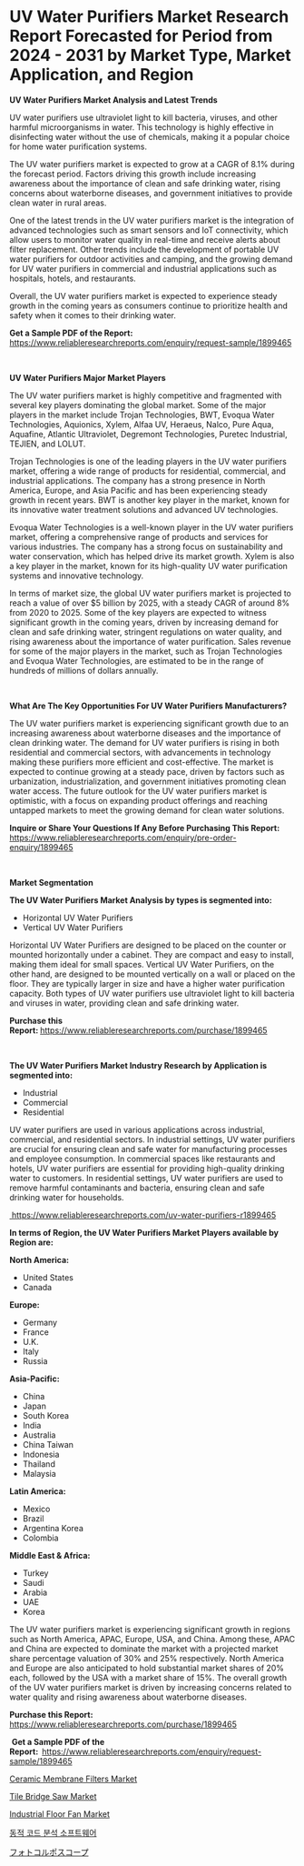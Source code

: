 <p><h1>UV Water Purifiers Market Research Report Forecasted for Period from 2024 -  2031 by Market Type, Market Application, and Region</h1></p><p><strong>UV Water Purifiers Market Analysis and Latest Trends</strong></p>
<p><p>UV water purifiers use ultraviolet light to kill bacteria, viruses, and other harmful microorganisms in water. This technology is highly effective in disinfecting water without the use of chemicals, making it a popular choice for home water purification systems.</p><p>The UV water purifiers market is expected to grow at a CAGR of 8.1% during the forecast period. Factors driving this growth include increasing awareness about the importance of clean and safe drinking water, rising concerns about waterborne diseases, and government initiatives to provide clean water in rural areas.</p><p>One of the latest trends in the UV water purifiers market is the integration of advanced technologies such as smart sensors and IoT connectivity, which allow users to monitor water quality in real-time and receive alerts about filter replacement. Other trends include the development of portable UV water purifiers for outdoor activities and camping, and the growing demand for UV water purifiers in commercial and industrial applications such as hospitals, hotels, and restaurants.</p><p>Overall, the UV water purifiers market is expected to experience steady growth in the coming years as consumers continue to prioritize health and safety when it comes to their drinking water.</p></p>
<p><strong>Get a Sample PDF of the Report:&nbsp;</strong> <a href="https://www.reliableresearchreports.com/enquiry/request-sample/1899465">https://www.reliableresearchreports.com/enquiry/request-sample/1899465</a></p>
<p>&nbsp;</p>
<p><strong>UV Water Purifiers Major Market Players</strong></p>
<p><p>The UV water purifiers market is highly competitive and fragmented with several key players dominating the global market. Some of the major players in the market include Trojan Technologies, BWT, Evoqua Water Technologies, Aquionics, Xylem, Alfaa UV, Heraeus, Nalco, Pure Aqua, Aquafine, Atlantic Ultraviolet, Degremont Technologies, Puretec Industrial, TEJIEN, and LOLUT.</p><p>Trojan Technologies is one of the leading players in the UV water purifiers market, offering a wide range of products for residential, commercial, and industrial applications. The company has a strong presence in North America, Europe, and Asia Pacific and has been experiencing steady growth in recent years. BWT is another key player in the market, known for its innovative water treatment solutions and advanced UV technologies.</p><p>Evoqua Water Technologies is a well-known player in the UV water purifiers market, offering a comprehensive range of products and services for various industries. The company has a strong focus on sustainability and water conservation, which has helped drive its market growth. Xylem is also a key player in the market, known for its high-quality UV water purification systems and innovative technology.</p><p>In terms of market size, the global UV water purifiers market is projected to reach a value of over $5 billion by 2025, with a steady CAGR of around 8% from 2020 to 2025. Some of the key players are expected to witness significant growth in the coming years, driven by increasing demand for clean and safe drinking water, stringent regulations on water quality, and rising awareness about the importance of water purification. Sales revenue for some of the major players in the market, such as Trojan Technologies and Evoqua Water Technologies, are estimated to be in the range of hundreds of millions of dollars annually.</p></p>
<p>&nbsp;</p>
<p><strong>What Are The Key Opportunities For UV Water Purifiers Manufacturers?</strong></p>
<p><p>The UV water purifiers market is experiencing significant growth due to an increasing awareness about waterborne diseases and the importance of clean drinking water. The demand for UV water purifiers is rising in both residential and commercial sectors, with advancements in technology making these purifiers more efficient and cost-effective. The market is expected to continue growing at a steady pace, driven by factors such as urbanization, industrialization, and government initiatives promoting clean water access. The future outlook for the UV water purifiers market is optimistic, with a focus on expanding product offerings and reaching untapped markets to meet the growing demand for clean water solutions.</p></p>
<p><strong>Inquire or Share Your Questions If Any Before Purchasing This Report:</strong> <a href="https://www.reliableresearchreports.com/enquiry/pre-order-enquiry/1899465">https://www.reliableresearchreports.com/enquiry/pre-order-enquiry/1899465</a></p>
<p>&nbsp;</p>
<p><strong>Market Segmentation</strong></p>
<p><strong>The UV Water Purifiers Market Analysis by types is segmented into:</strong></p>
<p><ul><li>Horizontal UV Water Purifiers</li><li>Vertical UV Water Purifiers</li></ul></p>
<p><p>Horizontal UV Water Purifiers are designed to be placed on the counter or mounted horizontally under a cabinet. They are compact and easy to install, making them ideal for small spaces. Vertical UV Water Purifiers, on the other hand, are designed to be mounted vertically on a wall or placed on the floor. They are typically larger in size and have a higher water purification capacity. Both types of UV water purifiers use ultraviolet light to kill bacteria and viruses in water, providing clean and safe drinking water.</p></p>
<p><strong>Purchase this Report:&nbsp;</strong><a href="https://www.reliableresearchreports.com/purchase/1899465">https://www.reliableresearchreports.com/purchase/1899465</a></p>
<p>&nbsp;</p>
<p><strong>The UV Water Purifiers Market Industry Research by Application is segmented into:</strong></p>
<p><ul><li>Industrial</li><li>Commercial</li><li>Residential</li></ul></p>
<p><p>UV water purifiers are used in various applications across industrial, commercial, and residential sectors. In industrial settings, UV water purifiers are crucial for ensuring clean and safe water for manufacturing processes and employee consumption. In commercial spaces like restaurants and hotels, UV water purifiers are essential for providing high-quality drinking water to customers. In residential settings, UV water purifiers are used to remove harmful contaminants and bacteria, ensuring clean and safe drinking water for households.</p></p>
<p><a href="https://www.reliableresearchreports.com/uv-water-purifiers-r1899465">&nbsp;https://www.reliableresearchreports.com/uv-water-purifiers-r1899465</a></p>
<p><strong>In terms of Region, the UV Water Purifiers Market Players available by Region are:</strong></p>
<p>
    <p> <strong> North America: </strong>
        <ul>
            <li>United States</li>
            <li>Canada</li>
        </ul>
        </p> 
    <p> <strong> Europe: </strong>
        <ul>
            <li>Germany</li>
            <li>France</li>
            <li>U.K.</li>
            <li>Italy</li>
            <li>Russia</li>
        </ul>
        </p> 
    <p> <strong> Asia-Pacific: </strong>
        <ul>
            <li>China</li>
            <li>Japan</li>
            <li>South Korea</li>
            <li>India</li>
            <li>Australia</li>
            <li>China Taiwan</li>
            <li>Indonesia</li>
            <li>Thailand</li>
            <li>Malaysia</li>
        </ul>
        </p> 
    <p> <strong> Latin America: </strong>
        <ul>
            <li>Mexico</li>
            <li>Brazil</li>
            <li>Argentina Korea</li>
            <li>Colombia</li>
        </ul>
        </p> 
    <p> <strong> Middle East & Africa: </strong>
        <ul>
            <li>Turkey</li>
            <li>Saudi</li>
            <li>Arabia</li>
            <li>UAE</li>
            <li>Korea</li>
        </ul>
    </p>
    </p>
<p><p>The UV water purifiers market is experiencing significant growth in regions such as North America, APAC, Europe, USA, and China. Among these, APAC and China are expected to dominate the market with a projected market share percentage valuation of 30% and 25% respectively. North America and Europe are also anticipated to hold substantial market shares of 20% each, followed by the USA with a market share of 15%. The overall growth of the UV water purifiers market is driven by increasing concerns related to water quality and rising awareness about waterborne diseases.</p></p>
<p><strong>Purchase this Report: </strong><a href="https://www.reliableresearchreports.com/purchase/1899465">https://www.reliableresearchreports.com/purchase/1899465</a></p>
<p>&nbsp;<strong>Get a Sample PDF of the Report:&nbsp;&nbsp;</strong><a href="https://www.reliableresearchreports.com/enquiry/request-sample/1899465">https://www.reliableresearchreports.com/enquiry/request-sample/1899465</a></p>
<p><strong></strong></p>
<p><p><a href="https://issuu.com/reportprime-2/docs/ceramic-membrane-filters-market-size-2030.pptx">Ceramic Membrane Filters Market</a></p><p><a href="https://github.com/gikababa4/Market-Research-Report-List-1/blob/main/tile-bridge-saw-market.md">Tile Bridge Saw Market</a></p><p><a href="https://github.com/mabutironaldo/Market-Research-Report-List-5/blob/main/industrial-floor-fan-market.md">Industrial Floor Fan Market</a></p><p><a href="https://github.com/TrevorKruvalis5678/Market-Research-Report-List-2/blob/main/6298769172012.md">동적 코드 분석 소프트웨어</a></p><p><a href="https://github.com/CarlieShields/Market-Research-Report-List-1/blob/main/9610190160229.md">フォトコルポスコープ</a></p></p>